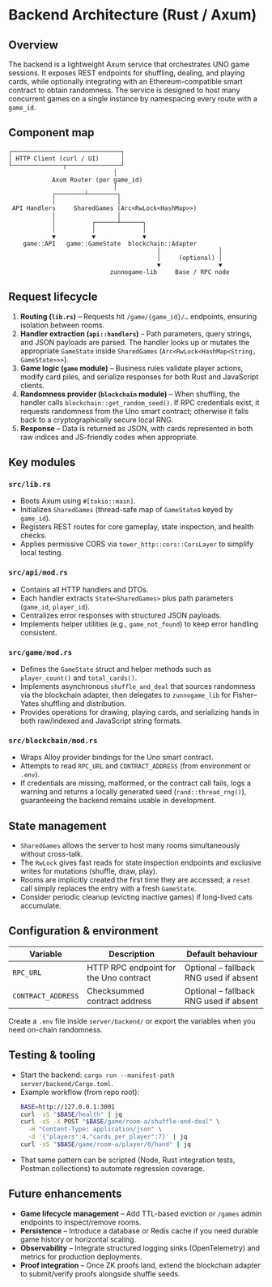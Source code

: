 # Backend Architecture (Rust / Axum)

## Overview

The backend is a lightweight Axum service that orchestrates UNO game sessions. It exposes REST endpoints for shuffling, dealing, and playing cards, while optionally integrating with an Ethereum-compatible smart contract to obtain randomness. The service is designed to host many concurrent games on a single instance by namespacing every route with a `game_id`.

## Component map

```
┌──────────────────────────────┐
│ HTTP Client (curl / UI)      │
└──────────────┬───────────────┘
							 │
			Axum Router (per game_id)
							 │
			┌────────┴────────┐
			│                 │
 API Handlers     SharedGames (Arc<RwLock<HashMap>>)
			│                 │
			│          ┌──────┴──────┐
			│          │             │
			▼          ▼             ▼
	game::API   game::GameState  blockchain::Adapter
										 │                │
										 │     (optional) │
										 ▼                ▼
							zunnogame-lib     Base / RPC node
```

## Request lifecycle

1. **Routing (`lib.rs`)** – Requests hit `/game/{game_id}/…` endpoints, ensuring isolation between rooms.
2. **Handler extraction (`api::handlers`)** – Path parameters, query strings, and JSON payloads are parsed. The handler looks up or mutates the appropriate `GameState` inside `SharedGames` (`Arc<RwLock<HashMap<String, GameState>>>`).
3. **Game logic (`game` module)** – Business rules validate player actions, modify card piles, and serialize responses for both Rust and JavaScript clients.
4. **Randomness provider (`blockchain` module)** – When shuffling, the handler calls `blockchain::get_random_seed()`. If RPC credentials exist, it requests randomness from the Uno smart contract; otherwise it falls back to a cryptographically secure local RNG.
5. **Response** – Data is returned as JSON, with cards represented in both raw indices and JS-friendly codes when appropriate.

## Key modules

### `src/lib.rs`

- Boots Axum using `#[tokio::main]`.
- Initializes `SharedGames` (thread-safe map of `GameState`s keyed by `game_id`).
- Registers REST routes for core gameplay, state inspection, and health checks.
- Applies permissive CORS via `tower_http::cors::CorsLayer` to simplify local testing.

### `src/api/mod.rs`

- Contains all HTTP handlers and DTOs.
- Each handler extracts `State<SharedGames>` plus path parameters (`game_id`, `player_id`).
- Centralizes error responses with structured JSON payloads.
- Implements helper utilities (e.g., `game_not_found`) to keep error handling consistent.

### `src/game/mod.rs`

- Defines the `GameState` struct and helper methods such as `player_count()` and `total_cards()`.
- Implements asynchronous `shuffle_and_deal` that sources randomness via the blockchain adapter, then delegates to `zunnogame_lib` for Fisher–Yates shuffling and distribution.
- Provides operations for drawing, playing cards, and serializing hands in both raw/indexed and JavaScript string formats.

### `src/blockchain/mod.rs`

- Wraps Alloy provider bindings for the Uno smart contract.
- Attempts to read `RPC_URL` and `CONTRACT_ADDRESS` (from environment or `.env`).
- If credentials are missing, malformed, or the contract call fails, logs a warning and returns a locally generated seed (`rand::thread_rng()`), guaranteeing the backend remains usable in development.

## State management

- `SharedGames` allows the server to host many rooms simultaneously without cross-talk.
- The `RwLock` gives fast reads for state inspection endpoints and exclusive writes for mutations (shuffle, draw, play).
- Rooms are implicitly created the first time they are accessed; a `reset` call simply replaces the entry with a fresh `GameState`.
- Consider periodic cleanup (evicting inactive games) if long-lived cats accumulate.

## Configuration & environment

| Variable           | Description                            | Default behaviour                      |
| ------------------ | -------------------------------------- | -------------------------------------- |
| `RPC_URL`          | HTTP RPC endpoint for the Uno contract | Optional – fallback RNG used if absent |
| `CONTRACT_ADDRESS` | Checksummed contract address           | Optional – fallback RNG used if absent |

Create a `.env` file inside `server/backend/` or export the variables when you need on-chain randomness.

## Testing & tooling

- Start the backend: `cargo run --manifest-path server/backend/Cargo.toml`.
- Example workflow (from repo root):
  ```bash
  BASE=http://127.0.0.1:3001
  curl -sS "$BASE/health" | jq
  curl -sS -X POST "$BASE/game/room-a/shuffle-and-deal" \
  	-H "Content-Type: application/json" \
  	-d '{"players":4,"cards_per_player":7}' | jq
  curl -sS "$BASE/game/room-a/player/0/hand" | jq
  ```
- That same pattern can be scripted (Node, Rust integration tests, Postman collections) to automate regression coverage.

## Future enhancements

- **Game lifecycle management** – Add TTL-based eviction or `/games` admin endpoints to inspect/remove rooms.
- **Persistence** – Introduce a database or Redis cache if you need durable game history or horizontal scaling.
- **Observability** – Integrate structured logging sinks (OpenTelemetry) and metrics for production deployments.
- **Proof integration** – Once ZK proofs land, extend the blockchain adapter to submit/verify proofs alongside shuffle seeds.
